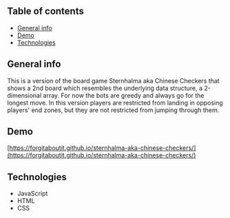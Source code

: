 ## Table of contents
* [General info](#general-info)
* [Demo](#demo)
* [Technologies](#technologies)

## General info
This is a version of the board game Sternhalma aka Chinese Checkers that shows a 2nd board which resembles the underlying data structure, a 2-dimensional array. For now the bots are greedy and always go for the longest move. In this version players are restricted from landing in opposing players' end zones, but they are not restricted from jumping through them.
	
## Demo
[https://forgitaboutit.github.io/sternhalma-aka-chinese-checkers/](https://forgitaboutit.github.io/sternhalma-aka-chinese-checkers/)

## Technologies
* JavaScript
* HTML
* CSS
